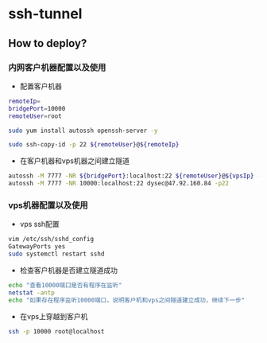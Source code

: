 # ssh-tunnel

## How to deploy?
### 内网客户机器配置以及使用
+ 配置客户机器
```bash
remoteIp=
bridgePort=10000
remoteUser=root

sudo yum install autossh openssh-server -y

sudo ssh-copy-id -p 22 ${remoteUser}@${remoteIp} 
```
+ 在客户机器和vps机器之间建立隧道
```bash
autossh -M 7777 -NR ${bridgePort}:localhost:22 ${remoteUser}@${vpsIp} -p22
autossh -M 7777 -NR 10000:localhost:22 dysec@47.92.160.84 -p22
```

### vps机器配置以及使用
+ vps ssh配置
```bash
vim /etc/ssh/sshd_config
GatewayPorts yes
sudo systemctl restart sshd
```

+ 检查客户机器是否建立隧道成功
```bash
echo "查看10000端口是否有程序在监听"
netstat -antp
echo "如果存在程序监听10000端口，说明客户机和vps之间隧道建立成功，继续下一步"
```

+ 在vps上穿越到客户机
```bash
ssh -p 10000 root@localhost
```

